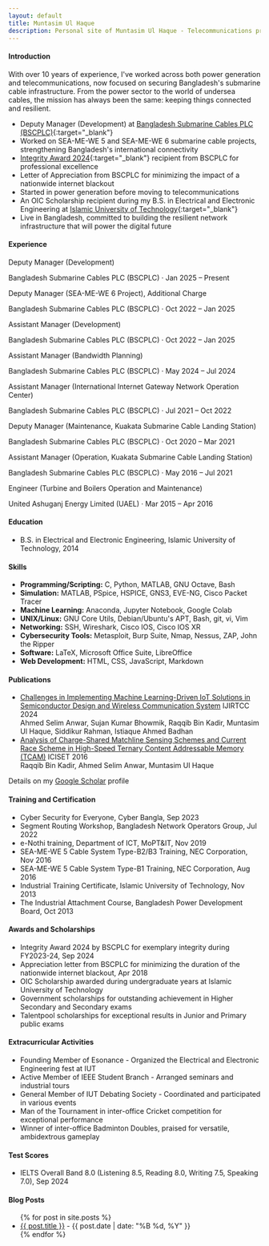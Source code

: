 ```yaml
---
layout: default
title: Muntasim Ul Haque
description: Personal site of Muntasim Ul Haque - Telecommunications professional specializing in submarine cable infrastructure
---
```


<section>
<h4>Introduction</h4>
With over 10 years of experience, I've worked across both power generation and telecommunications, now focused on securing Bangladesh's submarine cable infrastructure. From the power sector to the world of undersea cables, the mission has always been the same: keeping things connected and resilient.

* Deputy Manager (Development) at [Bangladesh Submarine Cables PLC (BSCPLC)](https://bsccl.com.bd/){:target="_blank"}
* Worked on SEA-ME-WE 5 and SEA-ME-WE 6 submarine cable projects, strengthening Bangladesh's international connectivity
* [Integrity Award 2024](https://www.linkedin.com/posts/muntasimulhaque_i-am-honored-to-have-received-the-integrity-activity-7246364149318856704-aKEW){:target="_blank"} recipient from BSCPLC for professional excellence
* Letter of Appreciation from BSCPLC for minimizing the impact of a nationwide internet blackout
* Started in power generation before moving to telecommunications
* An OIC Scholarship recipient during my B.S. in Electrical and Electronic Engineering at [Islamic University of Technology](https://www.iutoic-dhaka.edu/){:target="_blank"}
* Live in Bangladesh, committed to building the resilient network infrastructure that will power the digital future
</section>

<section>
<h4>Experience</h4>
<div class="timeline">
    <div class="timeline-item">
        <p class="timeline-title">Deputy Manager (Development)</p>
        <p class="timeline-meta">Bangladesh Submarine Cables PLC (BSCPLC) · Jan 2025 – Present</p>
    </div>
    <div class="timeline-item">
        <p class="timeline-title">Deputy Manager (SEA-ME-WE 6 Project), Additional Charge</p>
        <p class="timeline-meta">Bangladesh Submarine Cables PLC (BSCPLC) · Oct 2022 – Jan 2025</p>
    </div>
    <div class="timeline-item">
        <p class="timeline-title">Assistant Manager (Development)</p>
        <p class="timeline-meta">Bangladesh Submarine Cables PLC (BSCPLC) · Oct 2022 – Jan 2025</p>
    </div>
    <div class="timeline-item">
        <p class="timeline-title">Assistant Manager (Bandwidth Planning)</p>
        <p class="timeline-meta">Bangladesh Submarine Cables PLC (BSCPLC) · May 2024 – Jul 2024</p>
    </div>
    <div class="timeline-item">
        <p class="timeline-title">Assistant Manager (International Internet Gateway Network Operation Center)</p>
        <p class="timeline-meta">Bangladesh Submarine Cables PLC (BSCPLC) · Jul 2021 – Oct 2022</p>
    </div>
     <div class="timeline-item">
        <p class="timeline-title">Deputy Manager (Maintenance, Kuakata Submarine Cable Landing Station)</p>
        <p class="timeline-meta">Bangladesh Submarine Cables PLC (BSCPLC) · Oct 2020 – Mar 2021</p>
    </div>
    <div class="timeline-item">
        <p class="timeline-title">Assistant Manager (Operation, Kuakata Submarine Cable Landing Station)</p>
        <p class="timeline-meta">Bangladesh Submarine Cables PLC (BSCPLC) · May 2016 – Jul 2021</p>
    </div>
    <div class="timeline-item">
        <p class="timeline-title">Engineer (Turbine and Boilers Operation and Maintenance)</p>
        <p class="timeline-meta">United Ashuganj Energy Limited (UAEL) · Mar 2015 – Apr 2016</p>
    </div>
</div>
</section>

<section>
<h4>Education</h4>
<ul>
  <li>B.S. in Electrical and Electronic Engineering, Islamic University of Technology, 2014</li>
</ul>
</section>

<section>
<h4>Skills</h4>
<ul>
  <li><b>Programming/Scripting:</b> C, Python, MATLAB, GNU Octave, Bash</li>
  <li><b>Simulation:</b> MATLAB, PSpice, HSPICE, GNS3, EVE-NG, Cisco Packet Tracer</li>
  <li><b>Machine Learning:</b> Anaconda, Jupyter Notebook, Google Colab</li>
  <li><b>UNIX/Linux:</b> GNU Core Utils, Debian/Ubuntu's APT, Bash, git, vi, Vim</li>
  <li><b>Networking:</b> SSH, Wireshark, Cisco IOS, Cisco IOS XR</li>
  <li><b>Cybersecurity Tools:</b> Metasploit, Burp Suite, Nmap, Nessus, ZAP, John the Ripper</li>
  <li><b>Software:</b> LaTeX, Microsoft Office Suite, LibreOffice</li>
  <li><b>Web Development:</b> HTML, CSS, JavaScript, Markdown</li>
</ul>
</section>

<section>
<h4>Publications</h4>
<ul>
  <li><a href="https://ijritcc.org/index.php/ijritcc/article/view/11127" target="_blank">Challenges in Implementing Machine Learning-Driven IoT Solutions in Semiconductor Design and Wireless Communication System</a> IJIRTCC 2024 <br> Ahmed Selim Anwar, Sujan Kumar Bhowmik, Raqqib Bin Kadir, Muntasim Ul Haque, Siddikur Rahman, Istiaque Ahmed Badhan</li>
  <li><a href="https://doi.org/10.1109/ICISET.2016.7856490" target="_blank">Analysis of Charge-Shared Matchline Sensing Schemes and Current Race Scheme in High-Speed Ternary Content Addressable Memory (TCAM)</a> ICISET 2016 <br> Raqqib Bin Kadir, Ahmed Selim Anwar, Muntasim Ul Haque</li>
</ul>
<p>Details on my <a href="https://scholar.google.com/citations?user=XO3Zz1EAAAAJ&hl=en" target="_blank">Google Scholar</a> profile</p>
</section>

<section>
<h4>Training and Certification</h4>
<ul>
  <li>Cyber Security for Everyone, Cyber Bangla, Sep 2023</li>
  <li>Segment Routing Workshop, Bangladesh Network Operators Group, Jul 2022</li>
  <li>e-Nothi training, Department of ICT, MoPT&IT, Nov 2019</li>
  <li>SEA-ME-WE 5 Cable System Type-B2/B3 Training, NEC Corporation, Nov 2016</li>
  <li>SEA-ME-WE 5 Cable System Type-B1 Training, NEC Corporation, Aug 2016</li>
  <li>Industrial Training Certificate, Islamic University of Technology, Nov 2013</li>
  <li>The Industrial Attachment Course, Bangladesh Power Development Board, Oct 2013</li>
</ul>
</section>

<section>
<h4>Awards and Scholarships</h4>
<ul>
  <li>Integrity Award 2024 by BSCPLC for exemplary integrity during FY2023-24, Sep 2024</li>
  <li>Appreciation letter from BSCPLC for minimizing the duration of the nationwide internet blackout, Apr 2018</li>
  <li>OIC Scholarship awarded during undergraduate years at Islamic University of Technology</li>
  <li>Government scholarships for outstanding achievement in Higher Secondary and Secondary exams</li>
  <li>Talentpool scholarships for exceptional results in Junior and Primary public exams</li>
</ul>
</section>

<section>
<h4>Extracurricular Activities</h4>
<ul>
  <li>Founding Member of Esonance - Organized the Electrical and Electronic Engineering fest at IUT</li>
  <li>Active Member of IEEE Student Branch - Arranged seminars and industrial tours</li>
  <li>General Member of IUT Debating Society - Coordinated and participated in various events</li>
  <li>Man of the Tournament in inter-office Cricket competition for exceptional performance</li>
  <li>Winner of inter-office Badminton Doubles, praised for versatile, ambidextrous gameplay</li>
</ul>
</section>

<section>
<h4>Test Scores</h4>
<ul>
  <li>IELTS Overall Band 8.0 (Listening 8.5, Reading 8.0, Writing 7.5, Speaking 7.0), Sep 2024</li>
</ul>
</section>

<section>
<h4 id="blog-posts">Blog Posts</h4>
<ul>
{% for post in site.posts %}
  <li><a href="{{ post.url | relative_url }}">{{ post.title }}</a> - {{ post.date | date: "%B %d, %Y" }}</li>
{% endfor %}
</ul>
</section>